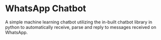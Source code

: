 # WhatsApp Chatbot
 A simple machine learning chatbot utilizing the in-built chatbot library in python to automatically receive, parse and reply to messages received on WhatsApp.
